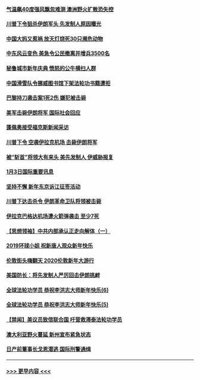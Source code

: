 #### [气温飙40度强风飘忽难测 澳洲野火扩散恐失控](../pages/prog202/a102744951.md?t=01041833) 
#### [川普下令狙杀伊朗军头 先发制人原因曝光](../pages/prog202/a102744900.md?t=01041833) 
#### [中国大妈又惹祸 放天灯烧死30只濒危动物](../pages/prog202/a102744899.md?t=01041833) 
#### [中东风云变色 美急令公民撤离并增兵3500名](../pages/prog202/a102744827.md?t=01041833) 
#### [秘鲁城市新年庆典 愤怒的公牛横扫人群](../pages/prog202/a102744618.md?t=01041833) 
#### [中国滑雪队令挪威图书馆下架法轮功书籍遭拒](../pages/prog202/a102744639.md?t=01041833) 
#### [巴黎持刀袭击案1死2伤 嫌犯被击毙](../pages/prog202/a102744566.md?t=01041833) 
#### [美军击毙伊朗将军 国际社会回应](../pages/prog202/a102744485.md?t=01041833) 
#### [蓬佩奥接受福克斯新闻采访](../pages/prog202/a102744480.md?t=01041833) 
#### [川普下令 空袭伊拉克机场 击毙伊朗将军](../pages/prog202/a102744470.md?t=01041833) 
#### [被“斩首”将领大有来头 美先发制人 伊威胁报复](../pages/prog202/a102744454.md?t=01041833) 
#### [1月3日国际重要讯息](../pages/prog202/a102744301.md?t=01041833) 
#### [坚持不懈 新年东京诉江征签活动](../pages/prog202/a102744303.md?t=01041833) 
#### [川普下达击杀令 伊朗革命卫队将领被击毙](../pages/prog202/a102741911.md?t=01041833) 
#### [伊拉克巴格达机场遭火箭弹袭击 至少7死](../pages/prog202/a102744115.md?t=01041833) 
#### [【思想领袖】中共内部承认正走向解体（一）](../pages/prog202/a102744097.md?t=01041833) 
#### [2019环球小姐 祝新唐人观众新年快乐](../pages/prog202/a102744043.md?t=01041833) 
#### [伦敦街头嗨翻天 2020伦敦新年大游行](../pages/prog202/a102743925.md?t=01041833) 
#### [美国防长：将先发制人严厉回击伊朗挑衅](../pages/prog202/a102743930.md?t=01041833) 
#### [全球法轮功学员 恭祝李洪志大师新年快乐(6)](../pages/prog202/a102743899.md?t=01041833) 
#### [全球法轮功学员 恭祝李洪志大师新年快乐(5)](../pages/prog202/a102743766.md?t=01041833) 
#### [【禁闻】美议员致信联合国 吁营救滞泰法轮功学员](../pages/prog202/a102743781.md?t=01041833) 
#### [澳大利亚野火蔓延 新州宣布紧急状态](../pages/prog202/a102743681.md?t=01041833) 
#### [日产前董事长戈恩潜逃 国际刑警通缉](../pages/prog202/a102743676.md?t=01041833) 

----
#### [ >>> 更早内容 <<< ](../indexes/prog202-earlier.md)
